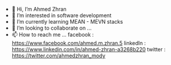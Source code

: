 - 👋 Hi, I’m Ahmed Zhran
- 👀 I’m interested in software development
- 🌱 I’m currently learning MEAN - MEVN stacks
- 💞️ I’m looking to collaborate on ...
- 📫 How to reach me ...
      facebook : https://www.facebook.com/ahmed.m.zhran.5
      linkedIn : https://www.linkedin.com/in/ahmed-zhran-a3268b220
      twitter  : https://twitter.com/ahmedzhran_mody

<!---
ahmed-zhran/ahmed-zhran is a ✨ special ✨ repository because its `README.md` (this file) appears on your GitHub profile.
You can click the Preview link to take a look at your changes.
--->
